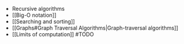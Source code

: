 - Recursive algorithms
- [[Big-O notation]]
- [[Searching and sorting]]
- [[Graphs#Graph Traversal Algorithms|Graph-traversal algorithms]]
- [[Limits of computation]]
#TODO
